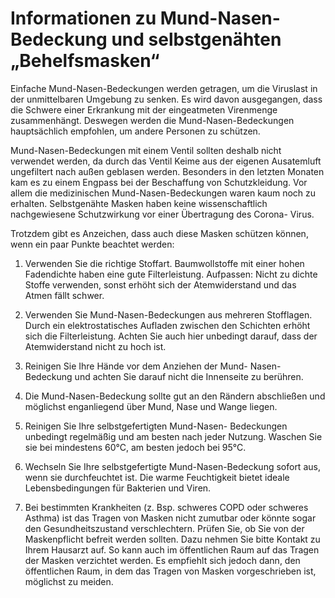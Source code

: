 # Informationen zu Mund-Nasen-Bedeckung und selbstgenähten „Behelfsmasken“


Einfache Mund-Nasen-Bedeckungen werden getragen, um die Viruslast in der
unmittelbaren Umgebung zu senken. Es wird davon ausgegangen, dass die
Schwere einer Erkrankung mit der eingeatmeten Virenmenge zusammenhängt.
Deswegen werden die Mund-Nasen-Bedeckungen hauptsächlich empfohlen, um
andere Personen zu schützen.

Mund-Nasen-Bedeckungen mit einem Ventil sollten deshalb nicht verwendet
werden, da durch das Ventil Keime aus der eigenen Ausatemluft
ungefiltert nach außen geblasen werden. Besonders in den letzten Monaten
kam es zu einem Engpass bei der Beschaffung von Schutzkleidung. Vor
allem die medizinischen Mund-Nasen-Bedeckungen waren kaum noch zu
erhalten. Selbstgenähte Masken haben keine wissenschaftlich
nachgewiesene Schutzwirkung vor einer Übertragung des Corona- Virus.

Trotzdem gibt es Anzeichen, dass auch diese Masken schützen können,
wenn ein paar Punkte beachtet werden:

1.  Verwenden Sie die richtige Stoffart. Baumwollstoffe mit einer hohen
    Fadendichte haben eine gute Filterleistung. Aufpassen: Nicht zu
    dichte Stoffe verwenden, sonst erhöht sich der Atemwiderstand und
    das Atmen fällt schwer.

2.  Verwenden Sie Mund-Nasen-Bedeckungen aus mehreren Stofflagen. Durch
    ein elektrostatisches Aufladen zwischen den Schichten erhöht sich
    die Filterleistung. Achten Sie auch hier unbedingt darauf, dass der
    Atemwiderstand nicht zu hoch ist.

3.  Reinigen Sie Ihre Hände vor dem Anziehen der Mund- Nasen-Bedeckung
    und achten Sie darauf nicht die Innenseite zu berühren.

4.  Die Mund-Nasen-Bedeckung sollte gut an den Rändern abschließen und
    möglichst enganliegend über Mund, Nase und Wange liegen.

5.  Reinigen Sie Ihre selbstgefertigten Mund-Nasen- Bedeckungen
    unbedingt regelmäßig und am besten nach jeder Nutzung. Waschen Sie
    sie bei mindestens 60°C, am besten jedoch bei 95°C.

6.  Wechseln Sie Ihre selbstgefertigte Mund-Nasen-Bedeckung sofort aus,
    wenn sie durchfeuchtet ist. Die warme Feuchtigkeit bietet ideale
    Lebensbedingungen für Bakterien und Viren.

7.  Bei bestimmten Krankheiten (z. Bsp. schweres COPD oder schweres
    Asthma) ist das Tragen von Masken nicht zumutbar oder könnte sogar
    den Gesundheitszustand verschlechtern. Prüfen Sie, ob Sie von der
    Maskenpflicht befreit werden sollten. Dazu nehmen Sie bitte Kontakt
    zu Ihrem Hausarzt auf. So kann auch im öffentlichen Raum auf das
    Tragen der Masken verzichtet werden. Es empfiehlt sich jedoch dann,
    den öffentlichen Raum, in dem das Tragen von Masken vorgeschrieben
    ist, möglichst zu meiden.  

<div class="section fnlist" data-role="doc-footnotes">

</div>
